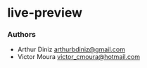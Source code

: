# live-preview


### Authors

 - Arthur Diniz <arthurbdiniz@gmail.com>
 - Victor Moura <victor_cmoura@hotmail.com>